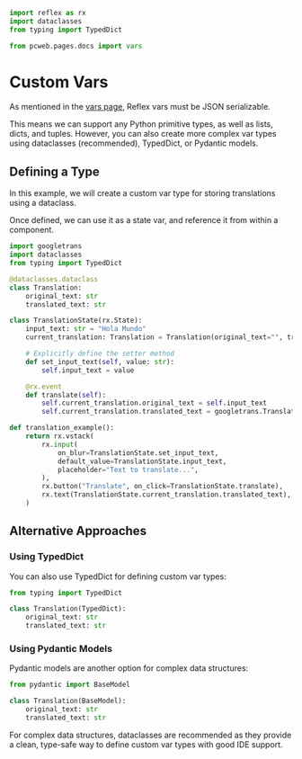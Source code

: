 ```python exec
import reflex as rx
import dataclasses
from typing import TypedDict

from pcweb.pages.docs import vars
```

# Custom Vars

As mentioned in the [vars page]({vars.base_vars.path}), Reflex vars must be JSON serializable.

This means we can support any Python primitive types, as well as lists, dicts, and tuples. However, you can also create more complex var types using dataclasses (recommended), TypedDict, or Pydantic models.

## Defining a Type

In this example, we will create a custom var type for storing translations using a dataclass.

Once defined, we can use it as a state var, and reference it from within a component.

```python demo exec
import googletrans
import dataclasses
from typing import TypedDict

@dataclasses.dataclass
class Translation:
    original_text: str
    translated_text: str

class TranslationState(rx.State):
    input_text: str = "Hola Mundo"
    current_translation: Translation = Translation(original_text="", translated_text="")

    # Explicitly define the setter method
    def set_input_text(self, value: str):
        self.input_text = value

    @rx.event
    def translate(self):
        self.current_translation.original_text = self.input_text
        self.current_translation.translated_text = googletrans.Translator().translate(self.input_text, dest="en").text

def translation_example():
    return rx.vstack(
        rx.input(
            on_blur=TranslationState.set_input_text,
            default_value=TranslationState.input_text,
            placeholder="Text to translate...",
        ),
        rx.button("Translate", on_click=TranslationState.translate),
        rx.text(TranslationState.current_translation.translated_text),
    )
```

## Alternative Approaches

### Using TypedDict

You can also use TypedDict for defining custom var types:

```python
from typing import TypedDict

class Translation(TypedDict):
    original_text: str
    translated_text: str
```

### Using Pydantic Models

Pydantic models are another option for complex data structures:

```python
from pydantic import BaseModel

class Translation(BaseModel):
    original_text: str
    translated_text: str
```

For complex data structures, dataclasses are recommended as they provide a clean, type-safe way to define custom var types with good IDE support.
